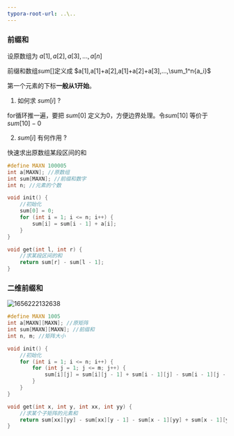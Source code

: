 ```yaml
---
typora-root-url: ..\..
---
```


### 前缀和

设原数组为 $a[1],a[2],a[3],...,a[n]$

前缀和数组$sum[]$定义成 $a[1],a[1]+a[2],a[1]+a[2]+a[3],...,\sum_1^n{a_i}$

第一个元素的下标**一般从1开始**。

1. 如何求 $sum[i]$ ?

for循环推一遍，要把 $sum[0]$ 定义为0，方便边界处理。令$sum[10]$ 等价于 $sum[10]-0$

2. $sum[i]$ 有何作用 ?

快速求出原数组某段区间的和

```cpp
#define MAXN 100005
int a[MAXN]; //原数组
int sum[MAXN]; //前缀和数字
int n; //元素的个数

void init() {
    //初始化
    sum[0] = 0;
    for (int i = 1; i <= n; i++) {
        sum[i] = sum[i - 1] + a[i];
    }
}

void get(int l, int r) {
    //求某段区间的和
    return sum[r] - sum[l - 1];
}
```

### 二维前缀和

![1656222132638](/image/1656222132638.png)

```cpp
#define MAXN 1005
int a[MAXN][MAXN]; //原矩阵
int sum[MAXN][MAXN]; //前缀和
int n, m; //矩阵大小

void init() {
    //初始化
    for (int i = 1; i <= n; i++) {
        for (int j = 1; j <= m; j++) {
            sum[i][j] = sum[i][j - 1] + sum[i - 1][j] - sum[i - 1][j - 1] + a[i][j];
        }
    }
}

void get(int x, int y, int xx, int yy) {
    //求某个子矩阵的元素和
    return sum[xx][yy] - sum[xx][y - 1] - sum[x - 1][yy] + sum[x - 1][y - 1];
}
```

